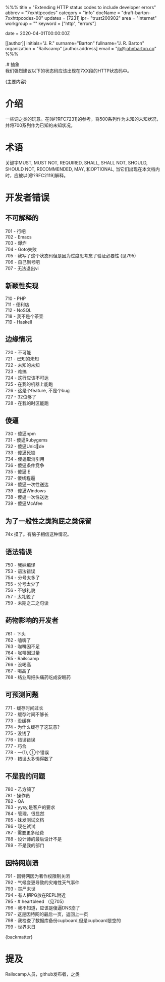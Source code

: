 %%% title = "Extending HTTP status codes to include developer errors" abbrev = "7xxhttpcodes" category = "info" docName = "draft-barton-7xxhttpcodes-00" updates = [7231] ipr= "trust200902" area = "Internet" workgroup = "" keyword = ["http", "errors"]  

date = 2020-04-01T00:00:00Z  

[[author]] initials="J. R." surname="Barton" fullname="J. R. Barton" organization = "Railscamp" [author.address] email = "jb@johnbarton.co" %%%  

.# 抽象  
我们强烈建议以下的状态码应该出现在7XX段的HTTP状态码中。  

{主要内容}  

# 介绍
一些词之类的玩意。在[@?RFC7231]的参考，将500系列作为未知的未知状况，并将700系列作为已知的未知状况。  

# 术语  
关键字MUST, MUST NOT, REQUIRED, SHALL, SHALL NOT, SHOULD, SHOULD NOT, RECOMMENDED, MAY, 和OPTIONAL, 当它们出现在本文档内时，应被以[@?RFC2119]解释。  

# 开发者错误
## 不可解释的
701 - 行吧  
702 - Emacs  
703 - 爆炸  
704 - Goto失败  
705 - 我写了这个状态码但是因为过度思考忘了验证必要性 (见795)  
706 - 自己删号吧  
707 - 无法退出vi  

##  新颖性实现
710 - PHP  
711 - 便利店  
712 - NoSQL  
718 - 我不是个茶壶  
719 - Haskell  

##  边缘情况
720 - 不可能  
721 - 已知的未知  
722 - 未知的未知  
723 - 难搞  
724 - 这行应该不可达  
725 - 在我的机器上能跑  
726 - 这是个feature, 不是个bug  
727 - 32位够了  
728 - 在我的时区能跑  

##  傻逼
730 - 傻逼npm  
731 - 傻逼Rubygems  
732 - 傻逼Unic💩de  
733 - 傻逼死锁  
734 - 傻逼取消引用  
736 - 傻逼条件竞争  
735 - 傻逼IE  
737 - 傻线程逼  
738 - 傻逼一次性送达  
739 - 傻逼Windows  
738 - 傻逼一次性送达  
739 - 傻逼McAfee  

##  为了一般性之类狗屁之类保留
74x 摸了。有脑子相信这种情况。  

##  语法错误
750 - 我妹编译  
753 - 语法错误  
754 - 分号太多了  
755 - 分号太少了    
756 - 不够礼貌  
757 - 太礼貌了  
759 - 未期之二之句读  

##  药物影响的开发者
761 - 下头    
762 - 嗑嗨了  
763 - 咖啡因不足  
764 - 咖啡因过量  
765 - Railscamp  
766 - 没喝高  
767 - 喝高了  
768 - 结业周把头痛药吃成安眠药  

##  可预测问题
771 - 缓存时间过长  
772 - 缓存时间不够长  
773 - 没缓存  
774 - 为什么缓存了这玩意?  
775 - 没钱了  
776 - 错误错误  
777 - 巧合  
778 - 一(1), ①个错误  
779 - 错误太多懒得数了  

##  不是我的问题
780 - 乙方鸽了  
781 - 操作员  
782 - QA  
783 - yysy,是客户的要求  
784 - 管理，很显然  
785 - 妹发测试文档  
786 - 现在试试  
787 - 需要更多经费  
788 - 设计师的最后设计不是  
789 - 不是我的部门  

##  因特网崩溃
791 - 因特网因为著作权限制关闭  
792 - 气候变更导致的灾难性天气事件  
793 - 丧尸末世  
794 - 有人把PG放在REPL附近  
795 - # heartbleed （见705）  
796 - 我不知道，应该是傻逼DNS崩了  
797 - 这是因特网的最后一页，返回上一页  
798 - 我检查了数据库备份cupboard,但是cupboard是空的  
799 - 世界末日  

{backmatter}  

# 提及  
Railscamp人员，github发布者，之类  
